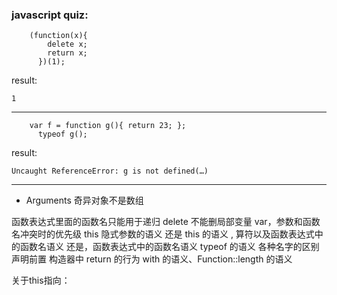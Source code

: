 


### javascript quiz:


		(function(x){
		    delete x;
		    return x;
		  })(1);
		 
result:

	1
	
-----

		var f = function g(){ return 23; };
		  typeof g();

result:

	Uncaught ReferenceError: g is not defined(…)

----

- Arguments 奇异对象不是数组

函数表达式里面的函数名只能用于递归
delete 不能删局部变量
var，参数和函数名冲突时的优先级
this 隐式参数的语义
还是 this 的语义
, 算符以及函数表达式中的函数名语义
还是，函数表达式中的函数名语义
typeof 的语义
各种名字的区别
声明前置
构造器中 return 的行为
with 的语义、Function::length 的语义


关于this指向：


